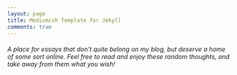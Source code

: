 ```yaml
---
layout: page
title: Mediumish Template for Jekyll
comments: true
---
```


###### _A place for essays that don't quite belong on my blog, but deserve a home of some sort online. Feel free to read and enjoy these random thoughts, and take away from them what you wish!_
